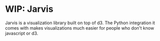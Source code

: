 # WIP: Jarvis
Jarvis is a visualization library built on top of d3. The Python integration it comes with makes visualizations much easier for people who don't know javascript or d3. 
